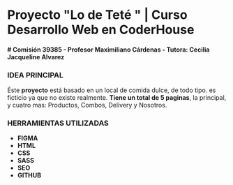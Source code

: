 # Proyecto "Lo de Teté " | Curso Desarrollo Web en CoderHouse 
#### #    Comisión 39385 - Profesor Maximiliano Cárdenas - Tutora: Cecilia Jacqueline Alvarez

### IDEA PRINCIPAL
Éste **proyecto** está basado en un local de comida dulce, de todo tipo. es ficticio ya que no existe realmente. **Tiene un total de 5 paginas**, la principal, y cuatro mas: Productos, Combos, Delivery y Nosotros.

### HERRAMIENTAS UTILIZADAS
- **FIGMA**
- **HTML**
- **CSS**
- **SASS**
- **SEO**
- **GITHUB**
